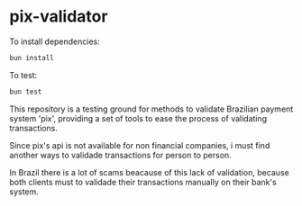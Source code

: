 # pix-validator

To install dependencies:

```bash
bun install
```

To test:

```bash
bun test
```

This repository is a testing ground for methods to validate Brazilian payment system 'pix', providing a set of tools to ease the process of validating transactions.

Since pix's api is not available for non financial companies, i must find another ways to validade transactions for person to person.

In Brazil there is a lot of scams beacause of this lack of validation, because both clients must to validade their transactions manually on their bank's system.
